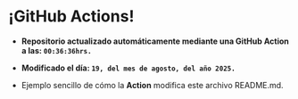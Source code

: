 # ¡GitHub Actions!
* **Repositorio actualizado automáticamente mediante una GitHub Action a las: `00:36:36hrs.`**
* **Modificado el día: `19, del mes de agosto, del año 2025.`**

* Ejemplo sencillo de cómo la **Action** modifica este archivo README.md.

